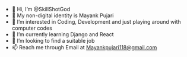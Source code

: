 - 👋 Hi, I’m @SkillShotGod
- 🪪  My non-digital identity is Mayank Pujari
- 👀 I’m interested in Coding, Development and just playing around with computer codes
- 🌱 I’m currently learning Django and React
- 💞️ I’m looking to find a suitable job
- 📫 Reach me through Email at Mayankpujari118@gmail.com

<!---
SkillShotGod/SkillShotGod is a ✨ special ✨ repository because its `README.md` (this file) appears on your GitHub profile.
You can click the Preview link to take a look at your changes.
--->
